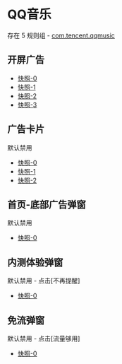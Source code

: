 # QQ音乐

存在 5 规则组 - [com.tencent.qqmusic](/src/apps/com.tencent.qqmusic.ts)

## 开屏广告

- [快照-0](https://i.gkd.li/import/12673960)
- [快照-1](https://i.gkd.li/import/12674023)
- [快照-2](https://i.gkd.li/import/12673998)
- [快照-3](https://i.gkd.li/import/12674074)

## 广告卡片

默认禁用

- [快照-0](https://i.gkd.li/import/13206534)
- [快照-1](https://i.gkd.li/import/13206982)
- [快照-2](https://i.gkd.li/import/13218134)

## 首页-底部广告弹窗

默认禁用

- [快照-0](https://i.gkd.li/import/13115121)

## 内测体验弹窗

默认禁用 - 点击[不再提醒]

- [快照-0](https://i.gkd.li/import/13178485)

## 免流弹窗

默认禁用 - 点击[流量够用]

- [快照-0](https://i.gkd.li/import/13197868)
